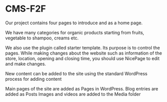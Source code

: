 # CMS-F2F
Our project contains four pages to introduce and as a home page. 

We have  many categories for organic products starting from fruits, vegetable to shampoo, creams etc.

We also use the plugin called starter template. Its purpose is to control the pages. While making changes about the website such as information of the store, location, opening and closing time, you should use NicePage to edit and make changes.

New content can be added to the site using the standard WordPress process for adding content

Main pages of the site are added as Pages in WordPress.
Blog entries are added as Posts
Images and videos are added to the Media folder
